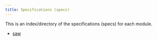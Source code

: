 ```yaml
---
title: Specifications (specs)
---
```


This is an index/directory of the specifications (specs) for each module.

- [saw](ciaaw_saw.html)
